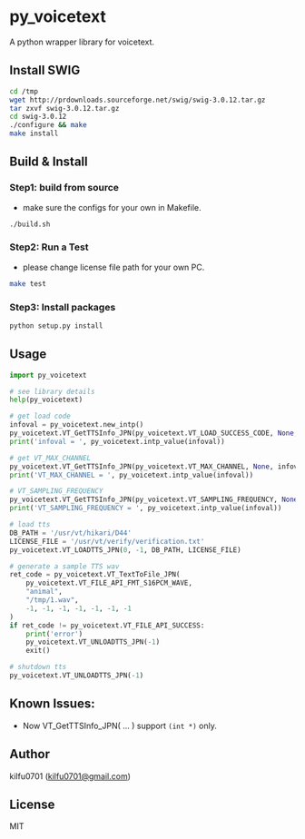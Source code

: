 # py_voicetext

A python wrapper library for voicetext.

## Install SWIG
```sh
cd /tmp
wget http://prdownloads.sourceforge.net/swig/swig-3.0.12.tar.gz
tar zxvf swig-3.0.12.tar.gz
cd swig-3.0.12
./configure && make
make install
```

## Build & Install

### Step1: build from source
- make sure the configs for your own in Makefile.
```sh
./build.sh
```

### Step2: Run a Test
- please change license file path for your own PC.
```sh
make test
```

### Step3: Install packages
```sh
python setup.py install
```

## Usage
```python
import py_voicetext

# see library details
help(py_voicetext)

# get load code
infoval = py_voicetext.new_intp()
py_voicetext.VT_GetTTSInfo_JPN(py_voicetext.VT_LOAD_SUCCESS_CODE, None, infoval, 4)
print('infoval = ', py_voicetext.intp_value(infoval))

# get VT_MAX_CHANNEL
py_voicetext.VT_GetTTSInfo_JPN(py_voicetext.VT_MAX_CHANNEL, None, infoval, 4)
print('VT_MAX_CHANNEL = ', py_voicetext.intp_value(infoval))

# VT_SAMPLING_FREQUENCY
py_voicetext.VT_GetTTSInfo_JPN(py_voicetext.VT_SAMPLING_FREQUENCY, None, infoval, 4)
print('VT_SAMPLING_FREQUENCY = ', py_voicetext.intp_value(infoval))

# load tts
DB_PATH = '/usr/vt/hikari/D44'
LICENSE_FILE = '/usr/vt/verify/verification.txt'
py_voicetext.VT_LOADTTS_JPN(0, -1, DB_PATH, LICENSE_FILE)

# generate a sample TTS wav
ret_code = py_voicetext.VT_TextToFile_JPN(
    py_voicetext.VT_FILE_API_FMT_S16PCM_WAVE,
    "animal",
    "/tmp/1.wav",
    -1, -1, -1, -1, -1, -1, -1
)
if ret_code != py_voicetext.VT_FILE_API_SUCCESS:
    print('error')
    py_voicetext.VT_UNLOADTTS_JPN(-1)
    exit()

# shutdown tts
py_voicetext.VT_UNLOADTTS_JPN(-1)
```

## Known Issues:

- Now VT_GetTTSInfo_JPN( ... ) support `(int *)` only.


## Author
kilfu0701 (kilfu0701@gmail.com)

## License
MIT
